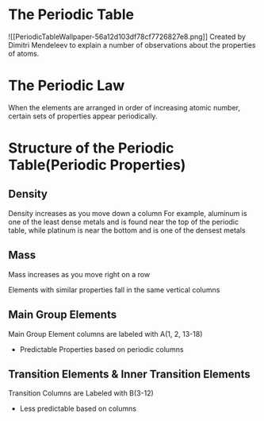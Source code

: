 # The Periodic Table
![[PeriodicTableWallpaper-56a12d103df78cf7726827e8.png]]
Created by Dimitri Mendeleev to explain a number of observations about the properties of atoms. 
# The Periodic Law
When the elements are arranged in order of increasing atomic number, certain sets of properties appear periodically. 

# Structure of the Periodic Table(Periodic Properties)
## Density
Density increases as you move down a column 
	For example, aluminum is one of the least dense metals and is found near the top of the periodic table, while platinum is near the bottom and is one of the densest metals

## Mass
Mass increases as you move right on a row

Elements with similar properties fall in the same vertical columns

## Main Group Elements
Main Group Element columns are labeled with A(1, 2, 13-18)
- Predictable Properties based on periodic columns
## Transition Elements & Inner Transition Elements
Transition Columns are Labeled with B(3-12)
- Less predictable based on columns
